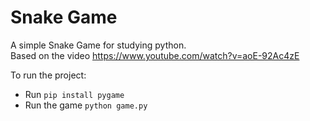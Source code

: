 # Snake Game

A simple Snake Game for studying python.<br>
Based on the video https://www.youtube.com/watch?v=aoE-92Ac4zE

To run the project:
- Run `pip install pygame`<br>
- Run the game `python game.py`